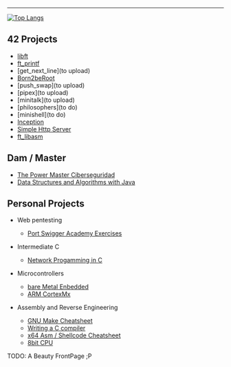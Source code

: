 ---

[![Top Langs](https://github-readme-stats.vercel.app/api/top-langs/?username=sumxtx&layout=compact)](https://github.com/anuraghazra/github-readme-stats)

## 42 Projects
- [libft](https://github.com/sumxtx/Libft)
- [ft_printf](https://github.com/sumxtx/ft_printf)
- [get_next_line](to upload)
- [Born2beRoot](https://github.com/sumxtx/Born2beRoot)
- [push_swap](to upload)
- [pipex](to upload)
- [minitalk](to upload)
- [philosophers](to do)
- [minishell](to do)
- [Inception](https://github.com/sumxtx/Inception)
- [Simple Http Server](https://github.com/sumxtx/simplehttpserver)
- [ft_libasm](https://github.com/sumxtx/ft_libasm)


## Dam / Master 
- [The Power Master Ciberseguridad](https://github.com/sumxtx/thePowerMaster)
- [Data Structures and Algorithms with Java](https://github.com/sumxtx/DSAJava)

## Personal Projects
- Web pentesting
  - [Port Swigger Academy Exercises](https://github.com/sumxtx/PortSwiggerAcademy)

- Intermediate C
  - [Network Progamming in C](https://github.com/sumxtx/NetworkProgrammingC)

- Microcontrollers
  - [bare Metal Enbedded](https://github.com/sumxtx/bareMetalEmbedded)
  - [ARM CortexMx](https://github.com/sumxtx/CortexMx_TaskScheduler)

- Assembly and Reverse Engineering
  - [GNU Make Cheatsheet](https://github.com/sumxtx/gnuMakeCheatSheet)
  - [Writing a C compiler](https://github.com/sumxtx/mini_C_Compiler)
  - [x64 Asm / Shellcode Cheatsheet](https://github.com/sumxtx/64bitAsmAndShellcode)
  - [8bit CPU](https://github.com/sumxtx/8bitCPULogisimEVO)


TODO: A Beauty FrontPage ;P
